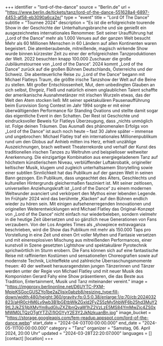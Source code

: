 +++
identifier = "lord-of-the-dance"
source = "Berlin.de"
url = "https://www.berlin.de/tickets/tanz/lord-of-the-dance-551628a4-6897-4453-af58-eb3090a6ca2e/"
type = "event"
title = "Lord Of The Dance"
subtitle = "Tournee 2024"
description = "Es ist die erfolgreichste tourende Show in der Geschichte der Unterhaltungsbranche und sie genießt ein ausgezeichnetes internationales Renommee: Seit seiner Uraufführung hat „Lord of the Dance“ mehr als 1.000 Venues auf der ganzen Welt besucht
Mehr als 60 Millionen  Menschen in 60 Ländern auf allen Kontinenten waren begeistert. Die  atemberaubende, mitreißende, magisch wirkende Show wurde binnen  kürzester Zeit zu einer der erfolgreichsten Tanzproduktionen der Welt.  2022 besuchten knapp 100.000 Zuschauer die große Jubiläumstournee von  „Lord of the Dance“. 2024 kommt „Lord of the Dance” zurück auf die  großen Bühnen Deutschlands, Österreichs und der Schweiz.
Die  abenteuerliche Reise zu „Lord of the Dance“ begann mit Michael Flatleys  Traum, die größte irische Tanzshow der Welt auf die Beine zu stellen.  Mit großer Entschlossenheit, Mut, dem unbedingten Glauben an sich  selbst, Ehrgeiz, Fleiß und natürlich einem unglaublichen Talent schaffte  der amerikanische Ausnahmetänzer mit irischen Wurzeln etwas, das der  Welt den Atem stocken ließ: Mit seiner spektakulären Pausenaufführung  beim Eurovision Song Contest im Jahr 1994 sorgte er mit einer  überwältigenden Performance für Standing Ovations und stellte damit  sogar das eigentliche Event in den Schatten. Der Rest ist Geschichte und  eindrucksvoller Beweis für Flatleys Überzeugung, dass „nichts unmöglich  ist. Folge deinen Träumen.
Das Ausmaß des phänomenalen Erfolgs von „Lord of the Dance“ ist auch  noch heute – fast 30 Jahre später – immense und ungebrochen: Michael  Flatley traf ein internationales Millionenpublikum rund um den Globus  auf Anhieb mitten ins Herz, erhielt unzählige Auszeichnungen, brach  weltweit Theaterrekorde und verhalf der Kunst des traditionellen  irischen Tanzes zu Weltruhm und beispielloser weltweiter Anerkennung.  Die einzigartige Kombination aus energiegeladenem Tanz auf höchstem  künstlerischem Niveau, verblüffender Luftakrobatik, origineller  keltischer Musik, klugem und zugleich unterhaltsamem Storytelling sowie  einer subtilen Sinnlichkeit hat das Publikum auf der ganzen Welt in  seinen Bann gezogen. Ein Publikum, dass ungeachtet des Alters,  Geschlechts und kulturellen Hintergrunds gleichermaßen fasziniert ist.  Mit seiner zeitlosen, universellen Anziehungskraft ist „Lord of the  Dance“ zu einem modernen Weltwunder avanciert und verkörpert den Mythos  einer lebenden Legende.
Im Frühjahr 2024 wird das berühmte „Klacken“ auf den Bühnen endlich  wieder zu hören sein. Mit einigen aufsehenerregenden Innovationen und  originellen Weiterentwicklungen wird Michael Flatley das  Original-Konzept von „Lord of the Dance“ nicht einfach nur  wiederbeleben, sondern vielmehr in die heutige Zeit übersetzen und so  gänzlich neue Generationen von Fans verzaubern.
Von der Los Angeles  Times als „showpiece extravaganza beschrieben, wird die Show das  Publikum mit mehr als 150.000 Taps pro Vorstellung in eine Zeit und  einen Ort voller Mythen und Fantasie versetzen und mit einerexplosiven  Mischung aus mitreißenden Performances, einer kunstvoll in Szene  gesetzten Lightshow und spektakulärer Pyrotechnik sprichwörtlich im  Sturm erobern. Die Fans können sich auf eine fantastische Reise mit  raffinierten Kostümen und sensationellen Choreografien sowie auf  modernste Technik, Lichteffekte und zahlreiche Überraschungsmomente  freuen: 40 der weltweit herausragendsten jungen Tänzerinnen und Tänzer  werden unter der Regie von Michael Flatley und mit neuer Musik des  Komponisten Gerard Fahy eine Show präsentieren, die das Beste aus  Tradition, Entertainment, Musik und Tanz miteinander vereint."
image = "https://imgproxy.berlinonline.net/D6UYTC-PXM-MpipKSGocGUSZYo1be2aZIjsix0abzb8/resizing_type:fill-down/width:480/height:360/gravity:fp:0.5:0.38/enlarge:1/q:70/cb:2024032823/aHR0cHM6Ly9wb3B1bGEtbWlkZGxld2FyZS5zMy5hbWF6b25hd3MuY29tL2JkZS1jbXMvYm8udGIuZXZlbnQvaW1hZ2VzLzE5MS84YmMwZjc4ZS0xMWM0LTQzOTgtYTZiZi1lOGYyY2E3Y2JkNzkuanBn.jpg"
image_bucket = "https://storage.googleapis.com/fem-readup.appspot.com/lord-of-the-dance.webp"
start_date = "2024-04-03T00:00:00.000"
end_date = "2024-05-11T00:00:00.000"
category = "Tanz"
organizer = "Samstag, 06. April 2024, 20:00 Uhr"
updated = "2024-03-28T22:20:07.000"
languages = []
[contact]
[location]
+++